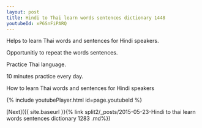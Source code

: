 ```yaml
---
layout: post
title: Hindi to Thai learn words sentences dictionary 1448 
youtubeId: xP6SnFiPARQ
---
```

 
 
Helps to learn Thai words and sentences for Hindi speakers.

Opportunitiy to repeat the words sentences. 

Practice Thai language. 
 
10 minutes practice every day. 
 
How to learn Thai words and sentences for Hindi speakers 
 
{% include youtubePlayer.html id=page.youtubeId %}
 
 
[Next]({{ site.baseurl }}{% link  split2/_posts/2015-05-23-Hindi to thai learn words sentences dictionary 1283 .md%})
 
